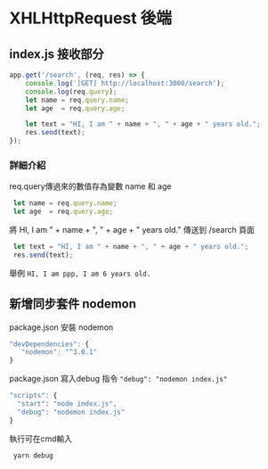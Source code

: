 # XHLHttpRequest 後端

## index.js 接收部分
```js
app.get('/search', (req, res) => { 
    console.log('[GET] http://localhost:3000/search');
    console.log(req.query);
    let name = req.query.name;
    let age  = req.query.age;

    let text = "HI, I am " + name + ", " + age + " years old.";
    res.send(text);
});
```

###  詳細介紹
req.query傳過來的數值存為變數 name 和 age 
```js 
 let name = req.query.name;
 let age  = req.query.age;
```
將 HI, I am " + name + ", " + age + " years old." 傳送到 /search 頁面
```js
 let text = "HI, I am " + name + ", " + age + " years old.";
 res.send(text);
```
舉例
`HI, I am ppp, I am 6 years old.`
##  新增同步套件 nodemon 
package.json 安裝 nodemon
```js 
"devDependencies": {
   "nodemon": "^3.0.1"
}
```
package.json 寫入debug 指令 `"debug": "nodemon index.js"`
```js
"scripts": {
  "start": "node index.js",
  "debug": "nodemon index.js"
}
```
執行可在cmd輸入
```shell 
 yarn debug 
```

